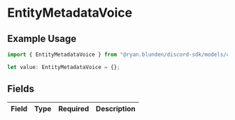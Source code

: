 # EntityMetadataVoice

## Example Usage

```typescript
import { EntityMetadataVoice } from "@ryan.blunden/discord-sdk/models/components";

let value: EntityMetadataVoice = {};
```

## Fields

| Field       | Type        | Required    | Description |
| ----------- | ----------- | ----------- | ----------- |